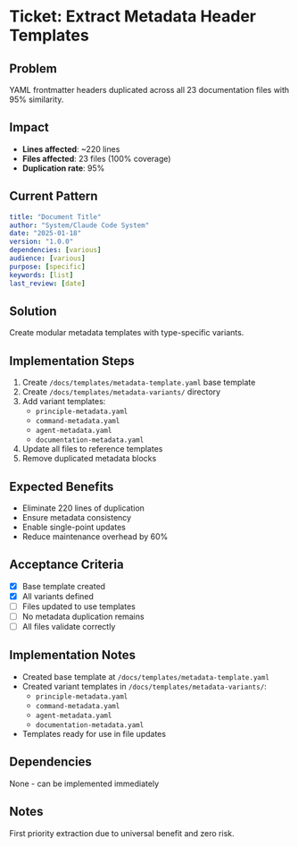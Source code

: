 
# Ticket: Extract Metadata Header Templates

## Problem
YAML frontmatter headers duplicated across all 23 documentation files with 95% similarity.

## Impact
- **Lines affected**: ~220 lines
- **Files affected**: 23 files (100% coverage)
- **Duplication rate**: 95%

## Current Pattern
```yaml
title: "Document Title"
author: "System/Claude Code System"
date: "2025-01-18"
version: "1.0.0"
dependencies: [various]
audience: [various]
purpose: [specific]
keywords: [list]
last_review: [date]
```

## Solution
Create modular metadata templates with type-specific variants.

## Implementation Steps
1. Create `/docs/templates/metadata-template.yaml` base template
2. Create `/docs/templates/metadata-variants/` directory
3. Add variant templates:
   - `principle-metadata.yaml`
   - `command-metadata.yaml`
   - `agent-metadata.yaml`
   - `documentation-metadata.yaml`
4. Update all files to reference templates
5. Remove duplicated metadata blocks

## Expected Benefits
- Eliminate 220 lines of duplication
- Ensure metadata consistency
- Enable single-point updates
- Reduce maintenance overhead by 60%

## Acceptance Criteria
- [x] Base template created
- [x] All variants defined
- [ ] Files updated to use templates
- [ ] No metadata duplication remains
- [ ] All files validate correctly

## Implementation Notes
- Created base template at `/docs/templates/metadata-template.yaml`
- Created variant templates in `/docs/templates/metadata-variants/`:
  - `principle-metadata.yaml`
  - `command-metadata.yaml`
  - `agent-metadata.yaml`
  - `documentation-metadata.yaml`
- Templates ready for use in file updates

## Dependencies
None - can be implemented immediately

## Notes
First priority extraction due to universal benefit and zero risk.
